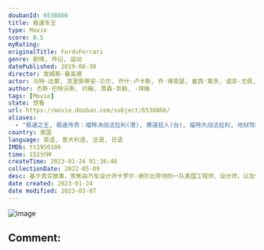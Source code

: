 ```yaml
---
doubanId: 6538866
title: 极速车王
type: Movie
score: 8.5
myRating: 
originalTitle: FordvFerrari
genre: 剧情, 传记, 运动
datePublished: 2019-08-30
director: 詹姆斯·曼高德
actor: 马特·达蒙, 克里斯蒂安·贝尔, 乔什·卢卡斯, 乔·博恩瑟, 崔西·莱茨, 诺亚·尤佩, 玛丽萨·佩特罗, 凯特瑞娜·巴尔夫, 雷·迈克金农, 约翰·约瑟夫·菲尔德, 华莱士·朗翰, 乔纳森·拉帕格里拉, 斯特凡, 鲁道夫·马丁, 拉奇兰·布坎南, 瓦德·霍尔顿, 肖恩·卡里甘, 克里斯托弗·达尔加, 亚当·梅菲尔德, 乔瓦尼·索罗菲瓦, 乔·威廉森, 本杰明·里格比, 杰克·麦克马伦, 保罗·福克斯, 雷莫·吉罗内, 德鲁·劳施, 朱利安·米勒, 艾拉姆·奥里安, 埃姆利·贝赫什蒂, 蒂芙妮·伊冯娜·考克斯, 达林·库珀, 科拉多·因韦尔尼齐, 特洛伊·迪林格, 彼得·阿佩塞拉, 斯凯勒·马歇尔, 罗伯塔·斯巴达, 布蕾迪·拉多娜, 文森特·迪保罗, 吉安·弗朗哥·托尔迪, 阿里安娜·泰辛格, 扎克·祖布雷纳, 詹妮尔·麦基, 埃文·阿诺德, 加里·西弗斯, 埃里克·沃里克
author: 杰斯·巴特沃斯, 约翰, 贾森·凯勒, ·拜梅
tags: [Movie]
state: 想看
url: https://movie.douban.com/subject/6538866/
aliases:
  - "极速之王, 极速传奇：褔特决战法拉利(港), 赛道狂人(台), 福特大战法拉利, 地狱驾驶, Kings_of_the_Road, Go_Like_Hell, Le_Mans_'66"
country: 美国
language: 英语, 意大利语, 法语, 日语
IMDb: tt1950186
time: 152分钟
createTime: 2023-01-24 01:36:46
collectionDate: 2022-05-09
desc: 基于真实故事，聚焦由汽车设计师卡罗尔·谢尔比带领的一队美国工程师、设计师，以及他旗下的英国车手肯·迈尔斯，亨利·福特二世要求谢尔比打造一辆全新的赛车，希望能在1966年的勒芒世界锦标赛上打败长期占主导...
date created: 2023-01-24
date modified: 2023-03-07
---
```


![image](p2568792942.jpg)

Comment:
---
